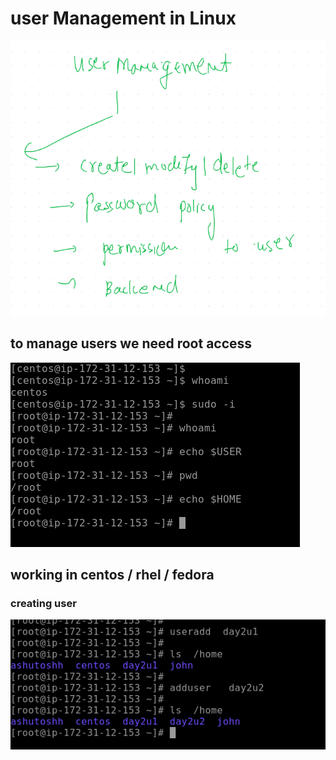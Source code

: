 # user Management in Linux 

<img src="usertopic.png">


## to manage users we need root access 

<img src="rootaccess.png">


## working in centos / rhel / fedora

### creating user 

<img src="useradd.png">

